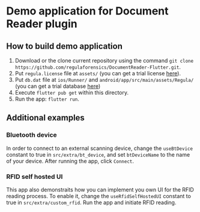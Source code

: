 # Demo application for Document Reader plugin

## How to build demo application

1. Download or the clone current repository using the command `git clone https://github.com/regulaforensics/DocumentReader-Flutter.git`.
2. Put `regula.license` file at `assets/` (you can get a trial license [here](https://client.regulaforensics.com)).
3. Put `db.dat` file at `ios/Runner/` and `android/app/src/main/assets/Regula/` (you can get a trial database [here](https://client.regulaforensics.com/customer/databases))
4. Execute `flutter pub get` within this directory.
5. Run the app: `flutter run`.

## Additional examples

### Bluetooth device

In order to connect to an external scanning device, change the `useBtDevice` constant to true in `src/extra/bt_device`, and set `btDeviceName` to the name of your device. After running the app, click `Connect`.

### RFID self hosted UI

This app also demonstraits how you can implement you own UI for the RFID reading process. To enable it, change the `useRfidSelfHostedUI` constant to true in `src/extra/custom_rfid`. Run the app and initiate RFID reading.
